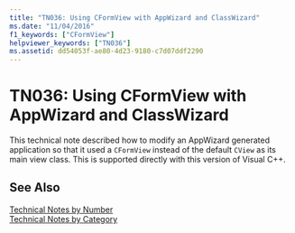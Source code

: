 ```yaml
---
title: "TN036: Using CFormView with AppWizard and ClassWizard"
ms.date: "11/04/2016"
f1_keywords: ["CFormView"]
helpviewer_keywords: ["TN036"]
ms.assetid: dd54053f-ae80-4d23-9180-c7d07ddf2290
---
```

# TN036: Using CFormView with AppWizard and ClassWizard

This technical note described how to modify an AppWizard generated application so that it used a `CFormView` instead of the default `CView` as its main view class. This is supported directly with this version of Visual C++.

## See Also

[Technical Notes by Number](../mfc/technical-notes-by-number.md)<br/>
[Technical Notes by Category](../mfc/technical-notes-by-category.md)

